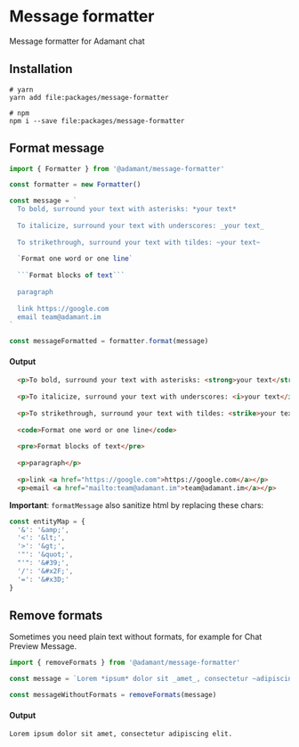 # Message formatter

Message formatter for Adamant chat

## Installation

```shell
# yarn
yarn add file:packages/message-formatter
```

```shell
# npm
npm i --save file:packages/message-formatter
```

## Format message

```js
import { Formatter } from '@adamant/message-formatter'

const formatter = new Formatter()

const message = `
  To bold, surround your text with asterisks: *your text*
                   
  To italicize, surround your text with underscores: _your text_
  
  To strikethrough, surround your text with tildes: ~your text~
  
  `Format one word or one line`
  
  ```Format blocks of text```
  
  paragraph
  
  link https://google.com
  email team@adamant.im
`

const messageFormatted = formatter.format(message)
```

#### Output
```html
  <p>To bold, surround your text with asterisks: <strong>your text</strong></p>
                   
  <p>To italicize, surround your text with underscores: <i>your text</i></p>
  
  <p>To strikethrough, surround your text with tildes: <strike>your text</strike></p>
  
  <code>Format one word or one line</code>
  
  <pre>Format blocks of text</pre>
  
  <p>paragraph</p>
  
  <p>link <a href="https://google.com">https://google.com</a></p>
  <p>email <a href="mailto:team@adamant.im">team@adamant.im</a></p>
```

**Important**: `formatMessage` also sanitize html by replacing these chars:

```js
const entityMap = {
  '&': '&amp;',
  '<': '&lt;',
  '>': '&gt;',
  '"': '&quot;',
  "'": '&#39;',
  '/': '&#x2F;',
  '=': '&#x3D;'
}
```

## Remove formats

Sometimes you need plain text without formats, for example for Chat Preview Message.

```js
import { removeFormats } from '@adamant/message-formatter'

const message = `Lorem *ipsum* dolor sit _amet_, consectetur ~adipiscing~ elit.`

const messageWithoutFormats = removeFormats(message)
```

#### Output
```html
Lorem ipsum dolor sit amet, consectetur adipiscing elit.
```
